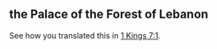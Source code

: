 ## the Palace of the Forest of Lebanon ##

See how you translated this in [1 Kings 7:1](../07/01.md).